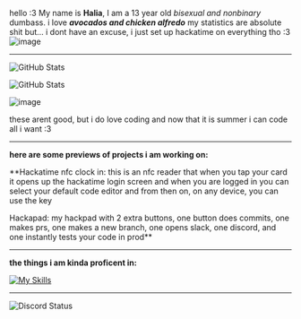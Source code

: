 hello :3
My name is **Halia**, I am a 13 year old _bisexual and nonbinary_ dumbass. i love _**avocados and chicken alfredo**_
my statistics are absolute shit but... i dont have an excuse, i just set up hackatime on everything tho :3
![image](https://github.com/user-attachments/assets/9e40ca65-0f5f-49fa-8660-b99c4cafea88)


---

![GitHub Stats](https://github-readme-stats.vercel.app/api?username=avocado-ship-it&theme=radical&show_icons=true&hide_border=true&count_private=true)


![GitHub Stats](https://github-readme-stats.vercel.app/api/top-langs/?username=avocado-ship-it&theme=radical&show_icons=true&hide_border=true&layout=compact)


![image](https://github.com/user-attachments/assets/41f76593-2f3d-4080-983f-ba6c4c2d655e)

these arent good, but i do love coding and now that it is summer i can code all i want :3

---

**here are some previews of projects i am working on:**



**Hackatime nfc clock in:
  this is an nfc reader that when you tap your card it opens up the hackatime login screen and when you are logged in you can select your default code editor and from then on, on any device, you can use the key

Hackapad:
  my hackpad with 2 extra buttons, one button does commits, one makes prs, one makes a new branch, one opens slack, one discord, and one instantly tests your code in prod**




---

**the things i am kinda proficent in:**


[![My Skills](https://skillicons.dev/icons?i=aws,gcp,js,linux,lua,ai,robloxstudio,windows,vscode,py,pycharm,svelte,raspberrypi,androidstudio,c,cs,cpp,gamemakerstudio,github,gitlab,html,css,aurduino&perline=9)](https://skillicons.dev)



---

![Discord Status](https://lanyard.cnrad.dev/api/badge/<891373392454881281>)
